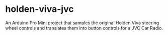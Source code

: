 holden-viva-jvc
===============

An Arduino Pro Mini project that samples the original Holden Viva steering wheel controls and translates them into button controls for a JVC Car Radio.
